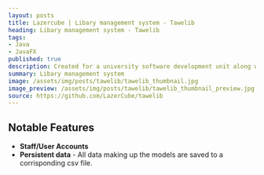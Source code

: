 ```yaml
---
layout: posts
title: Lazercube | Libary management system - Tawelib
heading: Libary management system - Tawelib
tags:
- Java
- JavaFX
published: true
description: Created for a university software development unit along with other students. We had to create a simple library management system that was to be run on a single machine with data being persistent between runtimes. We weren't allow to use a database, hence the weird .csv data loading. Written in Java with JavaFx for the UI.
summary: Libary management system
image: /assets/img/posts/tawelib/tawelib_thumbnail.jpg
image_preview: /assets/img/posts/tawelib/tawelib_thumbnail_preview.jpg
source: https://github.com/LazerCube/tawelib
---
```


## Notable Features

- **Staff/User Accounts**
- **Persistent data** - All data making up the models are saved to a corrisponding csv file.

